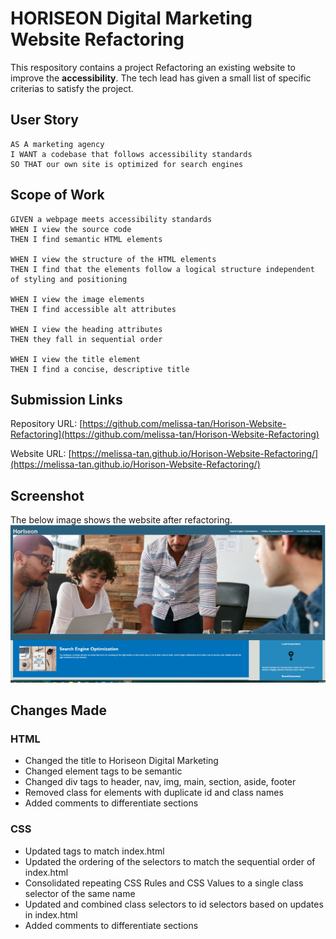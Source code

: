 # HORISEON Digital Marketing Website Refactoring
This respository contains a project 
Refactoring an existing website to improve the **accessibility**. The tech lead has given a small list of specific criterias to satisfy the project.

## User Story
```
AS A marketing agency
I WANT a codebase that follows accessibility standards
SO THAT our own site is optimized for search engines
```
## Scope of Work
```
GIVEN a webpage meets accessibility standards
WHEN I view the source code
THEN I find semantic HTML elements

WHEN I view the structure of the HTML elements
THEN I find that the elements follow a logical structure independent of styling and positioning

WHEN I view the image elements
THEN I find accessible alt attributes

WHEN I view the heading attributes
THEN they fall in sequential order

WHEN I view the title element
THEN I find a concise, descriptive title
```
## Submission Links

Repository URL: [https://github.com/melissa-tan/Horison-Website-Refactoring](https://github.com/melissa-tan/Horison-Website-Refactoring)

Website URL: [https://melissa-tan.github.io/Horison-Website-Refactoring/](https://melissa-tan.github.io/Horison-Website-Refactoring/)

## Screenshot
The below image shows the website after refactoring.
![Screenshot of website after refactoring](./assets/images/refactored-site-screenshot.png)

## Changes Made
### HTML
- Changed the title to Horiseon Digital Marketing
- Changed element tags to be semantic 
- Changed div tags to header, nav, img, main, section, aside, footer
- Removed class for elements with duplicate id and class names 
- Added comments to differentiate sections

### CSS
- Updated tags to match index.html
- Updated the ordering of the selectors to match the sequential order of index.html
- Consolidated repeating CSS Rules and CSS Values to a single class selector of the same name
- Updated and combined class selectors to id selectors based on updates in index.html
- Added comments to differentiate sections
